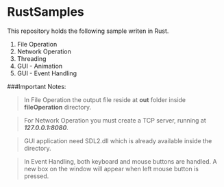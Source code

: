 # RustSamples

This repository holds the following sample writen in Rust.

1. File Operation
2. Network Operation
3. Threading
4. GUI - Animation
5. GUI - Event Handling

###Important Notes:

> In File Operation the output file reside at __out__ folder inside __fileOperation__ directory.

> For Network Operation you must create a TCP server, running at ___127.0.0.1:8080___.

> GUI application need SDL2.dll which is already available inside the directory.

> In Event Handling, both keyboard and mouse buttons are handled. A new box on the window will appear when left mouse button is pressed.

